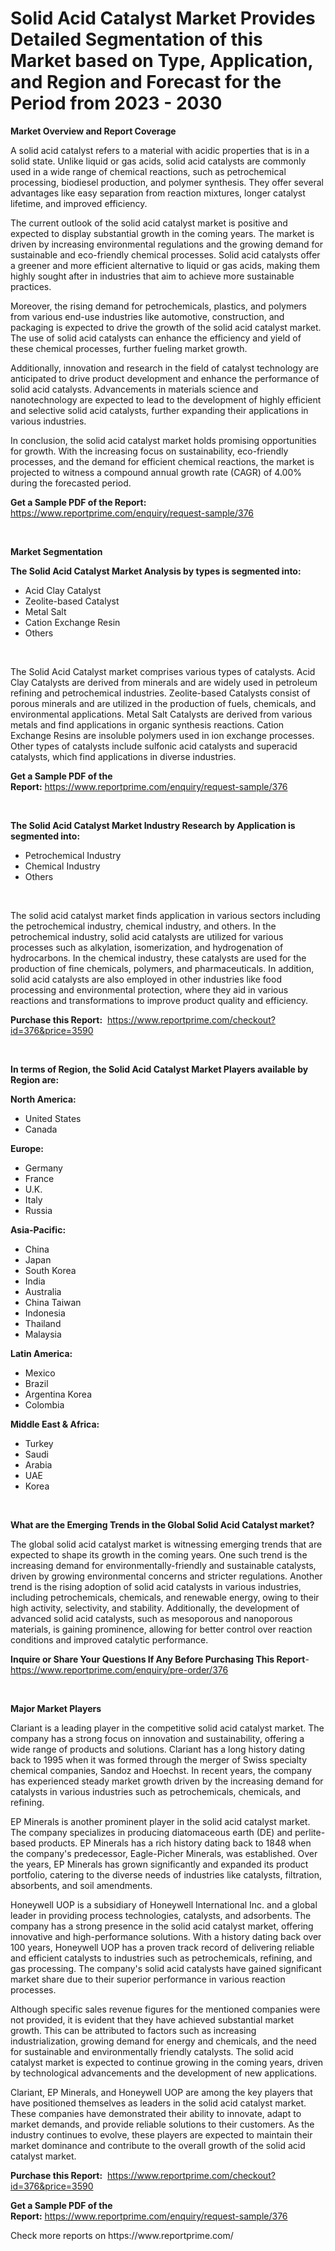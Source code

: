 <p><h1>Solid Acid Catalyst Market Provides Detailed Segmentation of this Market based on Type, Application, and Region and Forecast for the Period from 2023 - 2030</h1></p><p><strong>Market Overview and Report Coverage</strong></p>
<p><p>A solid acid catalyst refers to a material with acidic properties that is in a solid state. Unlike liquid or gas acids, solid acid catalysts are commonly used in a wide range of chemical reactions, such as petrochemical processing, biodiesel production, and polymer synthesis. They offer several advantages like easy separation from reaction mixtures, longer catalyst lifetime, and improved efficiency.</p><p>The current outlook of the solid acid catalyst market is positive and expected to display substantial growth in the coming years. The market is driven by increasing environmental regulations and the growing demand for sustainable and eco-friendly chemical processes. Solid acid catalysts offer a greener and more efficient alternative to liquid or gas acids, making them highly sought after in industries that aim to achieve more sustainable practices.</p><p>Moreover, the rising demand for petrochemicals, plastics, and polymers from various end-use industries like automotive, construction, and packaging is expected to drive the growth of the solid acid catalyst market. The use of solid acid catalysts can enhance the efficiency and yield of these chemical processes, further fueling market growth.</p><p>Additionally, innovation and research in the field of catalyst technology are anticipated to drive product development and enhance the performance of solid acid catalysts. Advancements in materials science and nanotechnology are expected to lead to the development of highly efficient and selective solid acid catalysts, further expanding their applications in various industries.</p><p>In conclusion, the solid acid catalyst market holds promising opportunities for growth. With the increasing focus on sustainability, eco-friendly processes, and the demand for efficient chemical reactions, the market is projected to witness a compound annual growth rate (CAGR) of 4.00% during the forecasted period.</p></p>
<p><strong>Get a Sample PDF of the Report:</strong> <a href="https://www.reportprime.com/enquiry/request-sample/376">https://www.reportprime.com/enquiry/request-sample/376</a></p>
<p>&nbsp;</p>
<p><strong>Market Segmentation</strong></p>
<p><strong>The Solid Acid Catalyst Market Analysis by types is segmented into:</strong></p>
<p><ul><li>Acid Clay Catalyst</li><li>Zeolite-based Catalyst</li><li>Metal Salt</li><li>Cation Exchange Resin</li><li>Others</li></ul></p>
<p>&nbsp;</p>
<p><p>The Solid Acid Catalyst market comprises various types of catalysts. Acid Clay Catalysts are derived from minerals and are widely used in petroleum refining and petrochemical industries. Zeolite-based Catalysts consist of porous minerals and are utilized in the production of fuels, chemicals, and environmental applications. Metal Salt Catalysts are derived from various metals and find applications in organic synthesis reactions. Cation Exchange Resins are insoluble polymers used in ion exchange processes. Other types of catalysts include sulfonic acid catalysts and superacid catalysts, which find applications in diverse industries.</p></p>
<p><strong>Get a Sample PDF of the Report:</strong>&nbsp;<a href="https://www.reportprime.com/enquiry/request-sample/376">https://www.reportprime.com/enquiry/request-sample/376</a></p>
<p>&nbsp;</p>
<p><strong>The Solid Acid Catalyst Market Industry Research by Application is segmented into:</strong></p>
<p><ul><li>Petrochemical Industry</li><li>Chemical Industry</li><li>Others</li></ul></p>
<p>&nbsp;</p>
<p><p>The solid acid catalyst market finds application in various sectors including the petrochemical industry, chemical industry, and others. In the petrochemical industry, solid acid catalysts are utilized for various processes such as alkylation, isomerization, and hydrogenation of hydrocarbons. In the chemical industry, these catalysts are used for the production of fine chemicals, polymers, and pharmaceuticals. In addition, solid acid catalysts are also employed in other industries like food processing and environmental protection, where they aid in various reactions and transformations to improve product quality and efficiency.</p></p>
<p><strong>Purchase this Report:</strong>&nbsp; <a href="https://www.reportprime.com/checkout?id=376&price=3590">https://www.reportprime.com/checkout?id=376&price=3590</a></p>
<p>&nbsp;</p>
<p><strong>In terms of Region, the Solid Acid Catalyst Market Players available by Region are:</strong></p>
<p>
    <p> <strong> North America: </strong>
        <ul>
            <li>United States</li>
            <li>Canada</li>
        </ul>
        </p> 
    <p> <strong> Europe: </strong>
        <ul>
            <li>Germany</li>
            <li>France</li>
            <li>U.K.</li>
            <li>Italy</li>
            <li>Russia</li>
        </ul>
        </p> 
    <p> <strong> Asia-Pacific: </strong>
        <ul>
            <li>China</li>
            <li>Japan</li>
            <li>South Korea</li>
            <li>India</li>
            <li>Australia</li>
            <li>China Taiwan</li>
            <li>Indonesia</li>
            <li>Thailand</li>
            <li>Malaysia</li>
        </ul>
        </p> 
    <p> <strong> Latin America: </strong>
        <ul>
            <li>Mexico</li>
            <li>Brazil</li>
            <li>Argentina Korea</li>
            <li>Colombia</li>
        </ul>
        </p> 
    <p> <strong> Middle East & Africa: </strong>
        <ul>
            <li>Turkey</li>
            <li>Saudi</li>
            <li>Arabia</li>
            <li>UAE</li>
            <li>Korea</li>
        </ul>
    </p>
    </p>
<p>&nbsp;</p>
<p><strong>What are the Emerging Trends in the Global Solid Acid Catalyst market?</strong></p>
<p><p>The global solid acid catalyst market is witnessing emerging trends that are expected to shape its growth in the coming years. One such trend is the increasing demand for environmentally-friendly and sustainable catalysts, driven by growing environmental concerns and stricter regulations. Another trend is the rising adoption of solid acid catalysts in various industries, including petrochemicals, chemicals, and renewable energy, owing to their high activity, selectivity, and stability. Additionally, the development of advanced solid acid catalysts, such as mesoporous and nanoporous materials, is gaining prominence, allowing for better control over reaction conditions and improved catalytic performance.</p></p>
<p><strong>Inquire or Share Your Questions If Any Before Purchasing This Report</strong>- <a href="https://www.reportprime.com/enquiry/pre-order/376">https://www.reportprime.com/enquiry/pre-order/376</a></p>
<p>&nbsp;</p>
<p><strong>Major Market Players</strong></p>
<p><p>Clariant is a leading player in the competitive solid acid catalyst market. The company has a strong focus on innovation and sustainability, offering a wide range of products and solutions. Clariant has a long history dating back to 1995 when it was formed through the merger of Swiss specialty chemical companies, Sandoz and Hoechst. In recent years, the company has experienced steady market growth driven by the increasing demand for catalysts in various industries such as petrochemicals, chemicals, and refining.</p><p>EP Minerals is another prominent player in the solid acid catalyst market. The company specializes in producing diatomaceous earth (DE) and perlite-based products. EP Minerals has a rich history dating back to 1848 when the company's predecessor, Eagle-Picher Minerals, was established. Over the years, EP Minerals has grown significantly and expanded its product portfolio, catering to the diverse needs of industries like catalysts, filtration, absorbents, and soil amendments.</p><p>Honeywell UOP is a subsidiary of Honeywell International Inc. and a global leader in providing process technologies, catalysts, and adsorbents. The company has a strong presence in the solid acid catalyst market, offering innovative and high-performance solutions. With a history dating back over 100 years, Honeywell UOP has a proven track record of delivering reliable and efficient catalysts to industries such as petrochemicals, refining, and gas processing. The company's solid acid catalysts have gained significant market share due to their superior performance in various reaction processes.</p><p>Although specific sales revenue figures for the mentioned companies were not provided, it is evident that they have achieved substantial market growth. This can be attributed to factors such as increasing industrialization, growing demand for energy and chemicals, and the need for sustainable and environmentally friendly catalysts. The solid acid catalyst market is expected to continue growing in the coming years, driven by technological advancements and the development of new applications.</p><p>Clariant, EP Minerals, and Honeywell UOP are among the key players that have positioned themselves as leaders in the solid acid catalyst market. These companies have demonstrated their ability to innovate, adapt to market demands, and provide reliable solutions to their customers. As the industry continues to evolve, these players are expected to maintain their market dominance and contribute to the overall growth of the solid acid catalyst market.</p></p>
<p><strong>Purchase this Report:</strong>&nbsp;&nbsp;<a href="https://www.reportprime.com/checkout?id=376&price=3590">https://www.reportprime.com/checkout?id=376&price=3590</a></p>
<p></p>
<p><strong>Get a Sample PDF of the Report:</strong>&nbsp;<a href="https://www.reportprime.com/enquiry/request-sample/376">https://www.reportprime.com/enquiry/request-sample/376</a></p>
<p>Check more reports on https://www.reportprime.com/</p>